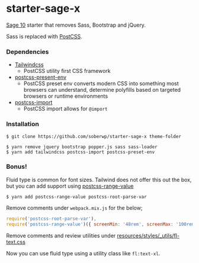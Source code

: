 # starter-sage-x

[Sage 10](https://github.com/roots/sage/tree/10.0.0-dev) starter that removes Sass, Bootstrap and jQuery.

Sass is replaced with [PostCSS](https://postcss.org/). 

### Dependencies

* [Tailwindcss](https://tailwindcss.com/)
  * PostCSS utility first CSS framework
* [postcss-present-env](https://preset-env.cssdb.org/)
  * PostCSS preset env converts modern CSS into something most browsers can understand, determine polyfills based on targeted browsers or runtime environments
* [postcss-import](https://github.com/postcss/postcss-import)
  * PostCSS import allows for `@import`

### Installation

```shell
$ git clone https://github.com/soberwp/starter-sage-x theme-folder

$ yarn remove jquery bootstrap popper.js sass sass-loader
$ yarn add tailwindcss postcss-import postcss-preset-env
```

### Bonus!

Fluid type is common for font sizes. Tailwind does not offer this out the box, but you can add support using [postcss-range-value](https://github.com/soberwp/postcss-range-value)

```shell
$ yarn add postcss-range-value postcss-root-parse-var
```

Remove comments under `webpack.mix.js` for the below;
```js
require('postcss-root-parse-var'),
require('postcss-range-value')({ screenMin: '48rem', screenMax: '100rem' }),
```

Remove comments and review utilities under [resources/styles/_utils/fl-text.css]()

Now you can use fluid type using a utility class like `fl:text-xl`.
